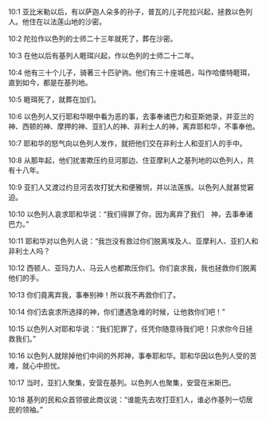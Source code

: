 <a id="1"></a>10:1  亚比米勒以后，有以萨迦人朵多的孙子，普瓦的儿子陀拉兴起，拯救以色列人。他住在以法莲山地的沙密。  

<a id="2"></a>10:2  陀拉作以色列的士师二十三年就死了，葬在沙密。  

<a id="3"></a>10:3  在他以后有基列人睚珥兴起，作以色列的士师二十二年。  

<a id="4"></a>10:4  他有三十个儿子，骑著三十匹驴驹。他们有三十座城邑，叫作哈倭特睚珥，直到如今，都是在基列地。  

<a id="5"></a>10:5  睚珥死了，就葬在加们。  

<a id="6"></a>10:6  以色列人又行耶和华眼中看为恶的事，去事奉诸巴力和亚斯她录，并亚兰的神、西顿的神、摩押的神、亚扪人的神、非利士人的神，离弃耶和华，不事奉他。  

<a id="7"></a>10:7  耶和华的怒气向以色列人发作，就把他们交在非利士人和亚扪人的手中。  

<a id="8"></a>10:8  从那年起，他们扰害欺压约旦河那边、住亚摩利人之基列地的以色列人，共有十八年。  

<a id="9"></a>10:9  亚扪人又渡过约旦河去攻打犹大和便雅悯，并以法莲族。以色列人就甚觉窘迫。  

<a id="10"></a>10:10  以色列人哀求耶和华说：“我们得罪了你，因为离弃了我们　神，去事奉诸巴力。”  

<a id="11"></a>10:11  耶和华对以色列人说：“我岂没有救过你们脱离埃及人、亚摩利人、亚扪人和非利士人吗？  

<a id="12"></a>10:12  西顿人、亚玛力人、马云人也都欺压你们。你们哀求我，我也拯救你们脱离他们的手。  

<a id="13"></a>10:13  你们竟离弃我，事奉别神！所以我不再救你们了。  

<a id="14"></a>10:14  你们去哀求所选择的神，你们遭遇急难的时候，让他救你们吧！”  

<a id="15"></a>10:15  以色列人对耶和华说：“我们犯罪了，任凭你随意待我们吧！只求你今日拯救我们。”  

<a id="16"></a>10:16  以色列人就除掉他们中间的外邦神，事奉耶和华。耶和华因以色列人受的苦难，就心中担忧。  

<a id="17"></a>10:17  当时，亚扪人聚集，安营在基列。以色列人也聚集，安营在米斯巴。  

<a id="18"></a>10:18  基列的民和众首领彼此商议说：“谁能先去攻打亚扪人，谁必作基列一切居民的领袖。”  
